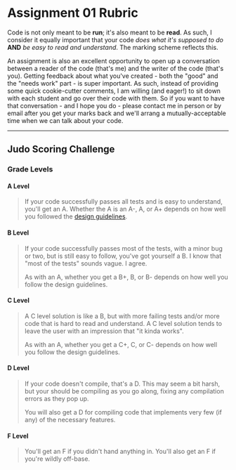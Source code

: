 # Assignment 01 Rubric

Code is not only meant to be **run**; it's also meant to be **read**. As such, I consider it equally important that your code _does what it's supposed to do_ **AND** _be easy to read and understand_. The marking scheme reflects this.

An assignment is also an excellent opportunity to open up a conversation between a reader of the code (that's me) and the writer of the code (that's you). Getting feedback about what you've created - both the "good" and the "needs work" part - is super important. As such, instead of providing some quick cookie-cutter comments, I am willing (and eager!) to sit down with each student and go over their code with them. So if you want to have that conversation - and I hope you do - please contact me in person or by email after you get your marks back and we'll arrang a mutually-acceptable time when we can talk about your code.

---

## Judo Scoring Challenge

### Grade Levels

#### A Level

> If your code successfully passes all tests and is easy to understand, you'll get an A. Whether the A is an A-, A, or A+ depends on how well you followed the [design guidelines](design.guidelines).

#### B Level

> If your code successfully passes most of the tests, with a minor bug or two, but is still easy to follow, you've got yourself a B. I know that "most of the tests" sounds vague. I agree.
>
> As with an A, whether you get a B+, B, or B- depends on how well you follow the design guidelines.

#### C Level

> A C level solution is like a B, but with more failing tests and/or more code that is hard to read and understand. A C level solution tends to leave the user with an impression that "it kinda works".
>
> As with an A, whether you get a C+, C, or C- depends on how well you follow the design guidelines.

#### D Level

> If your code doesn't compile, that's a D. This may seem a bit harsh, but your should be compiling as you go along, fixing any compilation errors as they pop up.
>
> You will also get a D for compiling code that implements very few (if any) of the necessary features.

#### F Level

> You'll get an F if you didn't hand anything in.
> You'll also get an F if you're wildly off-base.
